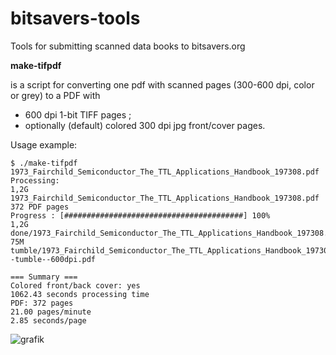 # bitsavers-tools
Tools for submitting scanned data books to bitsavers.org



**make-tifpdf**

is a script for converting one pdf with scanned pages (300-600 dpi, color or grey) 
to a PDF with 

* 600 dpi 1-bit TIFF pages ; 
* optionally (default) colored 300 dpi jpg front/cover pages.



Usage example:

```
$ ./make-tifpdf 1973_Fairchild_Semiconductor_The_TTL_Applications_Handbook_197308.pdf 
Processing:
1,2G 1973_Fairchild_Semiconductor_The_TTL_Applications_Handbook_197308.pdf
372 PDF pages
Progress : [########################################] 100%
1,2G done/1973_Fairchild_Semiconductor_The_TTL_Applications_Handbook_197308.pdf.done
75M tumble/1973_Fairchild_Semiconductor_The_TTL_Applications_Handbook_197308--tumble--600dpi.pdf

=== Summary ===
Colored front/back cover: yes
1062.43 seconds processing time
PDF: 372 pages
21.00 pages/minute
2.85 seconds/page
```

![grafik](https://user-images.githubusercontent.com/1151915/214706285-f79cad1c-f270-4e86-83be-2652aff87fbe.png)

